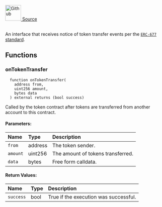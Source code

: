 <a href="https://github.com/solace-fi/solace-core/blob/main/contracts/interfaces/ITransferReceiver.sol"><img src="/img/github.svg" alt="Github" width="50px"/> Source</a><br/><br/>

An interface that receives notice of token transfer events per the [`ERC-677` standard](https://github.com/ethereum/EIPs/issues/677).


## Functions
### onTokenTransfer
```solidity
  function onTokenTransfer(
    address from,
    uint256 amount,
    bytes data
  ) external returns (bool success)
```
Called by the token contract after tokens are transferred from another account to this contract.


#### Parameters:
| Name | Type | Description                                                          |
| :--- | :--- | :------------------------------------------------------------------- |
| `from` | address | The token sender. |
| `amount` | uint256 | The amount of tokens transferred. |
| `data` | bytes | Free form calldata. |

#### Return Values:
| Name                           | Type          | Description                                                                  |
| :----------------------------- | :------------ | :--------------------------------------------------------------------------- |
| `success` | bool | True if the execution was successful. |

